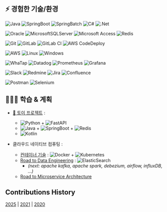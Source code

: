 ## ⚡️ 경험한 기술/환경

<!-- Lang/Framework -->
![Java](https://img.shields.io/badge/JAVA-%23ED8B00.svg?style=flat&logo=openjdk&logoColor=white) 
![SpringBoot](https://img.shields.io/badge/Spring%20Boot-%236DB33F.svg?style=flat&logo=spring&logoColor=white) 
![SpringBatch](https://img.shields.io/badge/Spring%20Batch-%236DB33F.svg?style=flat&logo=spring&logoColor=white) 
![C#](https://img.shields.io/badge/C%23-%23239120.svg?style=flat&logo=csharp&logoColor=white) 
![.Net](https://img.shields.io/badge/.NET-5C2D91?style=flat&logo=.net&logoColor=white) 

<!-- DB/Storage -->
![Oracle](https://img.shields.io/badge/Oracle-F80000?style=flat&logo=oracle&logoColor=white) 
![MicrosoftSQLServer](https://img.shields.io/badge/Microsoft%20SQL%20Server-CC2927?style=flat&logo=microsoft%20sql%20server&logoColor=white) 
![Microsoft Access](https://img.shields.io/badge/Microsoft_Access-A4373A?style=flat&logo=microsoft-access&logoColor=white)
![Redis](https://img.shields.io/badge/redis-%23DD0031.svg?style=flat&logo=redis&logoColor=white)

<!-- CI/CD -->
![Git](https://img.shields.io/badge/GIT-%23F05033.svg?style=flat&logo=git&logoColor=white) 
![GitLab](https://img.shields.io/badge/GitLab-%23181717.svg?style=flat&logo=gitlab&logoColor=white)
![GitLab CI](https://img.shields.io/badge/GitLab%20CI-%23FF6701.svg?style=flat&logo=amazon-aws&logoColor=white)
![AWS CodeDeploy](https://img.shields.io/badge/AWS%20code%20deploy-%23FF9900.svg?style=flat&logo=amazon-aws&logoColor=white) 

<!-- Cloud/Server -->
![AWS](https://img.shields.io/badge/AWS-%23FF9900.svg?style=flat&logo=amazon-aws&logoColor=white)
![Linux](https://img.shields.io/badge/Linux-FCC624?style=flat&logo=linux&logoColor=black)
![Windows](https://img.shields.io/badge/Windows-0078D6?style=flat&logo=windows&logoColor=white)

<!-- Monitor/APM -->
![WhaTap](https://img.shields.io/badge/WhaTap-%235835CC.svg?style=flat&logo=amazon-aws&logoColor=white)
![Datadog](https://img.shields.io/badge/Datadog-%23632CA6.svg?style=flat&logo=datadog&logoColor=white)
![Prometheus](https://img.shields.io/badge/Prometheus-E6522C?style=flat&logo=Prometheus&logoColor=white)
![Grafana](https://img.shields.io/badge/Grafana-%23F46800.svg?style=flat&logo=grafana&logoColor=white)

<!-- Collaboration tools -->
![Slack](https://img.shields.io/badge/Slack-4A154B?style=flat&logo=slack&logoColor=white) 
![Redmine](https://img.shields.io/badge/Redmine-F37440?style=flat&logoColor=white) 
![Jira](https://img.shields.io/badge/Jira-%230A0FFF.svg?style=flat&logo=jira&logoColor=white)
![Confluence](https://img.shields.io/badge/confluence-%23172BF4.svg?style=flat&logo=confluence&logoColor=white)

<!-- ETC -->
![Postman](https://img.shields.io/badge/Postman-FF6C37?style=flat&logo=postman&logoColor=white)
![Selenium](https://img.shields.io/badge/-Selenium-%43B02A?style=flat&logo=selenium&logoColor=white)
  
## 👨🏻‍💻 학습 & 계획
- [💫 토이 프로젝트](https://github.com/eljay0921/toy-projects) :
  - ![Python](https://img.shields.io/badge/Python-3670A0?style=flat&logo=python&logoColor=ffdd54) + ![FastAPI](https://img.shields.io/badge/FastAPI-005571?style=flat=fastapi)
  - ![Java](https://img.shields.io/badge/JAVA-%23ED8B00.svg?style=flat&logo=openjdk&logoColor=white) + ![SpringBoot](https://img.shields.io/badge/Spring%20Boot-%236DB33F.svg?style=flat&logo=spring&logoColor=white) + ![Redis](https://img.shields.io/badge/redis-%23DD0031.svg?style=flat&logo=redis&logoColor=white)
  - ![Kotlin](https://img.shields.io/badge/kotlin-%237F52FF.svg?style=flat&logo=kotlin&logoColor=white)

- 클라우드 네이티브 컴퓨팅 :
  - [컨테이너 기술](https://github.com/eljay0921/learning-log-repo/tree/main/10.%20Container) : ![Docker](https://img.shields.io/badge/docker-%230db7ed.svg?style=flat&logo=docker&logoColor=white) + ![Kubernetes](https://img.shields.io/badge/kubernetes-%23326ce5.svg?style=flat&logo=kubernetes&logoColor=white)
  - [Road to Data Engineering](https://github.com/eljay0921/road-to-data-engineering) : ![ElasticSearch](https://img.shields.io/badge/-ElasticSearch-005571?style=flat&logo=elasticsearch)
    - _(next: apache kafka, apache spark, debezium, airflow, influxDB, ...)_
  - [Road to Microservice Architecture](https://github.com/eljay0921/road-to-msa)

## Contributions History
[2025](https://github.com/eljay0921?tab=overview&from=2025-01-01&to=2025-12-31) |
[2021](https://github.com/eljay0921?tab=overview&from=2021-01-01&to=2021-12-31) |
[2020](https://github.com/eljay0921?tab=overview&from=2020-01-01&to=2020-12-31) 

